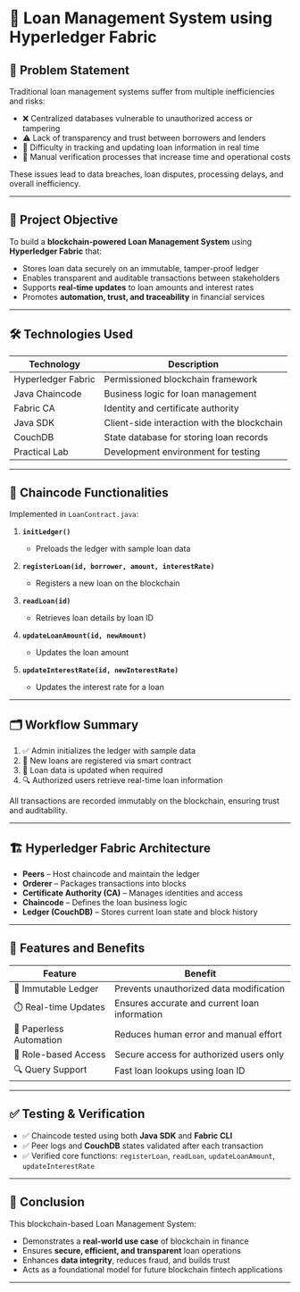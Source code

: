 # 🔐 Loan Management System using Hyperledger Fabric

## 🧩 Problem Statement

Traditional loan management systems suffer from multiple inefficiencies and risks:

- ❌ Centralized databases vulnerable to unauthorized access or tampering  
- ⚠️ Lack of transparency and trust between borrowers and lenders  
- 🐢 Difficulty in tracking and updating loan information in real time  
- 📝 Manual verification processes that increase time and operational costs  

These issues lead to data breaches, loan disputes, processing delays, and overall inefficiency.

---

## 🎯 Project Objective

To build a **blockchain-powered Loan Management System** using **Hyperledger Fabric** that:

- Stores loan data securely on an immutable, tamper-proof ledger  
- Enables transparent and auditable transactions between stakeholders  
- Supports **real-time updates** to loan amounts and interest rates  
- Promotes **automation, trust, and traceability** in financial services  

---

## 🛠️ Technologies Used

| Technology         | Description                                 |
|--------------------|---------------------------------------------|
| Hyperledger Fabric | Permissioned blockchain framework           |
| Java Chaincode     | Business logic for loan management          |
| Fabric CA          | Identity and certificate authority          |
| Java SDK           | Client-side interaction with the blockchain |
| CouchDB            | State database for storing loan records     |
| Practical Lab      | Development environment for testing         |

---

## 🔁 Chaincode Functionalities

Implemented in `LoanContract.java`:

1. **`initLedger()`**  
   - Preloads the ledger with sample loan data

2. **`registerLoan(id, borrower, amount, interestRate)`**  
   - Registers a new loan on the blockchain

3. **`readLoan(id)`**  
   - Retrieves loan details by loan ID

4. **`updateLoanAmount(id, newAmount)`**  
   - Updates the loan amount

5. **`updateInterestRate(id, newInterestRate)`**  
   - Updates the interest rate for a loan

---

## 🗂️ Workflow Summary

1. ✅ Admin initializes the ledger with sample data  
2. 📝 New loans are registered via smart contract  
3. 🔄 Loan data is updated when required  
4. 🔍 Authorized users retrieve real-time loan information  

All transactions are recorded immutably on the blockchain, ensuring trust and auditability.

---

## 🏗️ Hyperledger Fabric Architecture

- **Peers** – Host chaincode and maintain the ledger  
- **Orderer** – Packages transactions into blocks  
- **Certificate Authority (CA)** – Manages identities and access  
- **Chaincode** – Defines the loan business logic  
- **Ledger (CouchDB)** – Stores current loan state and block history  

---

## 🌟 Features and Benefits

| Feature                  | Benefit                                           |
|--------------------------|---------------------------------------------------|
| 🔐 Immutable Ledger      | Prevents unauthorized data modification           |
| ⏱️ Real-time Updates     | Ensures accurate and current loan information     |
| 🧾 Paperless Automation   | Reduces human error and manual effort             |
| 🔐 Role-based Access     | Secure access for authorized users only           |
| 🔍 Query Support         | Fast loan lookups using loan ID                   |

---

## ✅ Testing & Verification

- ✅ Chaincode tested using both **Java SDK** and **Fabric CLI**  
- ✅ Peer logs and **CouchDB** states validated after each transaction  
- ✅ Verified core functions: `registerLoan`, `readLoan`, `updateLoanAmount`, `updateInterestRate`  

---

## 🧾 Conclusion

This blockchain-based Loan Management System:

- Demonstrates a **real-world use case** of blockchain in finance  
- Ensures **secure, efficient, and transparent** loan operations  
- Enhances **data integrity**, reduces fraud, and builds trust  
- Acts as a foundational model for future blockchain fintech applications  

---



